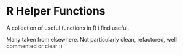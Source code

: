 # R Helper Functions

A collection of useful functions in R i find useful.

Many taken from elsewhere. Not particularly clean, refactored, well commented or clear :)
